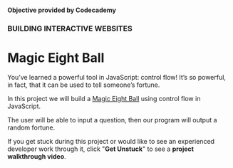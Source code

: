 #### Objective provided by Codecademy

### BUILDING INTERACTIVE WEBSITES

# Magic Eight Ball

You’ve learned a powerful tool in JavaScript: control flow! It’s so powerful, in fact, that it can be used to tell someone’s fortune.

In this project we will build a [Magic Eight Ball](https://en.wikipedia.org/wiki/Magic_8-Ball) using control flow in JavaScript.

The user will be able to input a question, then our program will output a random fortune.

If you get stuck during this project or would like to see an experienced developer work through it, click "**Get Unstuck**" to see a **project walkthrough video**.
